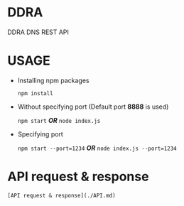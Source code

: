 # DDRA
DDRA DNS REST API

# USAGE
* Installing npm packages
  
    `npm install`

* Without specifying port (Default port **8888** is used)

    `npm start` _**OR**_ `node index.js`
    
* Specifying port

    `npm start --port=1234` _**OR**_ `node index.js --port=1234` 
    
# API request & response 

    [API request & response](./API.md)
